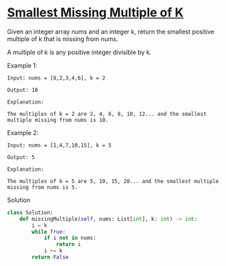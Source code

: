 # [Smallest Missing Multiple of K](https://leetcode.com/problems/smallest-missing-multiple-of-k/description/)

Given an integer array nums and an integer k, return the smallest positive multiple of k that is missing from nums.

A multiple of k is any positive integer divisible by k.

Example 1:
```
Input: nums = [8,2,3,4,6], k = 2

Output: 10

Explanation:

The multiples of k = 2 are 2, 4, 6, 8, 10, 12... and the smallest multiple missing from nums is 10.
```
Example 2:
```
Input: nums = [1,4,7,10,15], k = 5

Output: 5

Explanation:

The multiples of k = 5 are 5, 10, 15, 20... and the smallest multiple missing from nums is 5.
```
Solution
```python
class Solution:
    def missingMultiple(self, nums: List[int], k: int) -> int:
        i = k
        while True:
            if i not in nums:
                return i
            i += k
        return False
        
```

